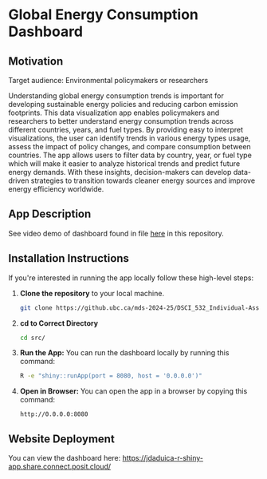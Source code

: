 # Global Energy Consumption Dashboard

## Motivation

Target audience: Environmental policymakers or researchers

Understanding global energy consumption trends is important for developing sustainable energy policies and reducing carbon emission footprints. This data visualization app enables policymakers and researchers to better understand energy consumption trends across different countries, years, and fuel types. By providing easy to interpret visualizations, the user can identify trends in various energy types usage, assess the impact of policy changes, and compare consumption between countries. The app allows users to filter data by country, year, or fuel type which will make it easier to analyze historical trends and predict future energy demands. With these insights, decision-makers can develop data-driven strategies to transition towards cleaner energy sources and improve energy efficiency worldwide.

## App Description

See video demo of dashboard found in file [here](https://github.ubc.ca/mds-2024-25/DSCI_532_individual-assignment_jdaduica/tree/master/img) in this repository.

## Installation Instructions

If you're interested in running the app locally follow these high-level steps:

1.  **Clone the repository** to your local machine.

    ``` bash
    git clone https://github.ubc.ca/mds-2024-25/DSCI_532_Individual-Assignment.git
    ```

2.  **cd to Correct Directory**

    ``` bash
    cd src/
    ```

3.  **Run the App:** You can run the dashboard locally by running this command:

    ``` bash
    R -e "shiny::runApp(port = 8080, host = '0.0.0.0')"
    ```

4.  **Open in Browser:** You can open the app in a browser by copying this command:

    ```         
    http://0.0.0.0:8080
    ```

## Website Deployment

You can view the dashboard here: <https://jdaduica-r-shiny-app.share.connect.posit.cloud/>
